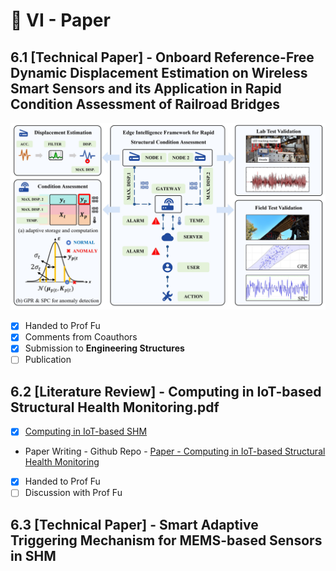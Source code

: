# 📜 VI - Paper
## 6.1 [Technical Paper] - Onboard Reference-Free Dynamic Displacement Estimation on Wireless Smart Sensors and its Application in Rapid Condition Assessment of Railroad Bridges
![Online Displacement Estimation and Gaussian Process Regression and Stochastic Process Control](03-Research-03-01.png)
- [x] Handed to Prof Fu
- [x] Comments from Coauthors
- [x] Submission to **Engineering Structures** 
- [ ] Publication

## 6.2 [Literature Review] - Computing in IoT-based Structural Health Monitoring.pdf
- [x] [Computing in IoT-based SHM](03-Research-01-01.jpg)
- Paper Writing - Github Repo - [Paper - Computing in IoT-based Structural Health Monitoring](https://github.com/Shuaiwen-Cui/Paper-Computing_in_IoT-based_SHM.git)
- [x] Handed to Prof Fu
- [ ] Discussion with Prof Fu

## 6.3 [Technical Paper] - Smart Adaptive Triggering Mechanism for MEMS-based Sensors in SHM